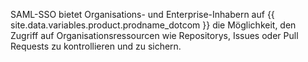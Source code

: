 SAML-SSO bietet Organisations- und Enterprise-Inhabern auf {{ site.data.variables.product.prodname_dotcom }} die Möglichkeit, den Zugriff auf Organisationsressourcen wie Repositorys, Issues oder Pull Requests zu kontrollieren und zu sichern.
